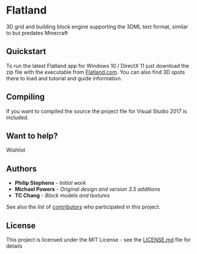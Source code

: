 # Flatland
3D grid and building block engine supporting the 3DML text format, similar to but predates Minecraft

## Quickstart

To run the latest Flatland app for Windows 10 / DirectX 11 just download the zip file with the executable from [Flatland.com](http://www.flatland.com). You can also find 3D spots there to load and tutorial and guide information.

## Compiling

If you want to compiled the source the project file for Visual Studio 2017 is included.

## Want to help?

Wishlist

## Authors

* **Philip Stephens** - *Initial work* 
* **Michael Powers** - *Original design and version 3.5 additions*
* **TC Chang** - *Block models and textures*

See also the list of [contributors](https://github.com/your/project/contributors) who participated in this project.

## License

This project is licensed under the MIT License - see the [LICENSE.md](LICENSE.md) file for details


